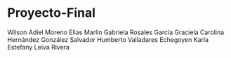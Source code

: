 # Proyecto-Final
Wilson Adiel Moreno Elias 
Marlin Gabriela Rosales García
Graciela Carolina Hernández González
Salvador Humberto Valladares Echegoyen
Karla Estefany Leiva Rivera 
